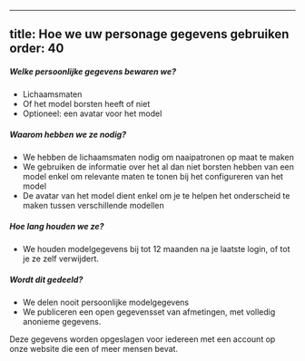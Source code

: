 ***

title: Hoe we uw personage gegevens gebruiken
order: 40
---------

##### Welke persoonlijke gegevens bewaren we?

*   Lichaamsmaten
*   Of het model borsten heeft of niet
*   Optioneel: een avatar voor het model

##### Waarom hebben we ze nodig?

*   We hebben de lichaamsmaten nodig om naaipatronen op maat te maken
*   We gebruiken de informatie over het al dan niet borsten hebben van een model enkel om relevante maten te tonen bij het configureren van het model
*   De avatar van het model dient enkel om je te helpen het onderscheid te maken tussen verschillende modellen

##### Hoe lang houden we ze?

*   We houden modelgegevens bij tot 12 maanden na je laatste login, of tot je ze zelf verwijdert.

##### Wordt dit gedeeld?

*   We delen nooit persoonlijke modelgegevens
*   We publiceren een open gegevensset van afmetingen, met volledig anonieme gegevens.

<Note>
Deze gegevens worden opgeslagen voor iedereen met een account op onze website die een of meer mensen bevat.
</Note>
